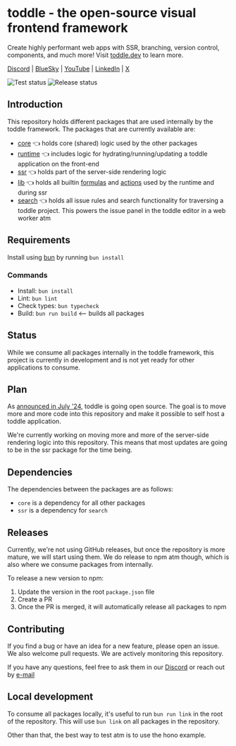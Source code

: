 # toddle - the open-source visual frontend framework

Create highly performant web apps with SSR, branching, version control, components, and much more! Visit [toddle.dev](https://toddle.dev?utm_medium=web&utm_source=GitHub) to learn more.

[Discord](https://discord.com/invite/svBKYZf3UR) | [BlueSky](https://bsky.app/profile/toddle.dev) | [YouTube](https://youtube.com/@toddledev) | [LinkedIn](https://www.linkedin.com/company/toddledev) | [X](https://x.com/toddledev/)

![Test status](https://github.com/toddledev/toddle/actions/workflows/test.yml/badge.svg)
![Release status](https://github.com/toddledev/toddle/actions/workflows/main.yml/badge.svg)

## Introduction

This repository holds different packages that are used internally by the toddle framework. The packages that are currently available are:

- [core](https://www.npmjs.com/package/@toddledev/core) 👈 holds core (shared) logic used by the other packages
- [runtime](https://www.npmjs.com/package/@toddledev/runtime) 👈 includes logic for hydrating/running/updating a toddle application on the front-end
- [ssr](https://www.npmjs.com/package/@toddledev/ssr) 👈 holds part of the server-side rendering logic
- [lib](https://www.npmjs.com/package/@toddledev/std-lib) 👈 holds all builtin [formulas](https://toddle.dev/docs/formula-editor) and [actions](https://toddle.dev/docs/workflows) used by the runtime and during ssr
- [search](https://www.npmjs.com/package/@toddledev/search) 👈 holds all issue rules and search functionality for traversing a toddle project. This powers the issue panel in the toddle editor in a web worker atm

## Requirements

Install using [bun](https://bun.sh/) by running `bun install`

### Commands

- Install: `bun install`
- Lint: `bun lint`
- Check types: `bun typecheck`
- Build: `bun run build` <-- builds all packages

## Status

While we consume all packages internally in the toddle framework, this project is currently in development and is not yet ready for other applications to consume.

## Plan

As [announced in July '24](https://toddle.dev/blog/toddle-is-soon-open-source), toddle is going open source. The goal is to move more and more code into this repository and make it possible to self host a toddle application.

We're currently working on moving more and more of the server-side rendering logic into this repository. This means that most updates are going to be in the ssr package for the time being.

## Dependencies

The dependencies between the packages are as follows:

- `core` is a dependency for all other packages
- `ssr` is a dependency for `search`

## Releases

Currently, we're not using GitHub releases, but once the repository is more mature, we will start using them. We do release to npm atm though, which is also where we consume packages from internally.

To release a new version to npm:

1. Update the version in the root `package.json` file
2. Create a PR
3. Once the PR is merged, it will automatically release all packages to npm

## Contributing

If you find a bug or have an idea for a new feature, please open an issue. We also welcome pull requests. We are actively monitoring this repository.

If you have any questions, feel free to ask them in our [Discord](https://discord.com/invite/svBKYZf3UR) or reach out by [e-mail](mailto:hello@toddle.dev)

## Local development

To consume all packages locally, it's useful to run `bun run link` in the root of the repository. This will use `bun link` on all packages in the repository.

Other than that, the best way to test atm is to use the hono example.
